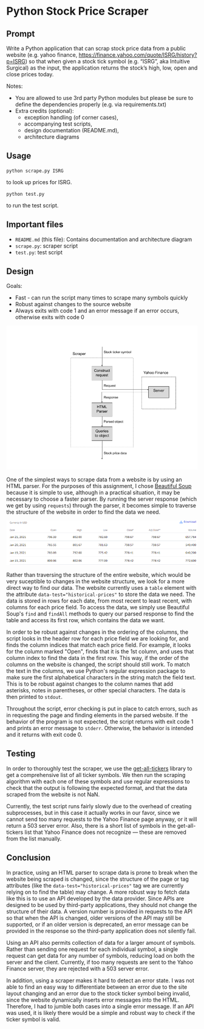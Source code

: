 # Python Stock Price Scraper
## Prompt
Write a Python application that can scrap stock price data from a public
website (e.g. yahoo finance,
https://finance.yahoo.com/quote/ISRG/history?p=ISRG) so that when given
a stock tick symbol (e.g. “ISRG”, aka Intuitive Surgical) as the input, the
application returns the stock’s high, low, open and close prices today.

Notes:
* You are allowed to use 3rd party Python modules but please be sure to define
the dependencies properly (e.g. via requirements.txt)
* Extra credits (optional):
  * exception handling (of corner cases),
  * accompanying test scripts,
  * design documentation (README.md),
  * architecture diagrams
  
## Usage
```
python scrape.py ISRG
```
to look up prices for ISRG.
```
python test.py
```
to run the test script.

## Important files
* `README.md` (this file): Contains documentation and architecture diagram
* `scrape.py`: scraper script
* `test.py`: test script
  
## Design
Goals:
* Fast - can run the script many times to scrape many symbols quickly
* Robust against changes to the source website
* Always exits with code 1 and an error message if an error occurs, otherwise exits with code 0

![Architecture Diagram](./architecture_diagram.png?raw=true)

One of the simplest ways to scrape data from a website is by using an HTML parser. For the purposes of this assignment, I chose [Beautiful Soup](https://www.crummy.com/software/BeautifulSoup/bs4/doc/) because it is simple to use, although in a practical situation, it may be necessary to choose a faster parser. By running the server response (which we get by using `requests`) through the parser, it becomes simple to traverse the structure of the website in order to find the data we need.

![Table](./table.png?raw=true)

Rather than traversing the structure of the entire website, which would be very suceptible to changes in the website structure, we look for a more direct way to find our data. The website currently uses a `table` element with the attribute `data-test="historical-prices"` to store the data we need. The data is stored in rows for each date, from most recent to least recent, with columns for each price field. To access the data, we simply use Beautiful Soup's `find` and `findAll` methods to query our parsed response to find the table and access its first row, which contains the data we want.

In order to be robust against changes in the ordering of the columns, the script looks in the header row for each price field we are looking for, and finds the column indices that match each price field. For example, it looks for the column marked "Open", finds that it is the 1st column, and uses that column index to find the data in the first row. This way, if the order of the columns on the website is changed, the script should still work. To match the text in the columns, we use Python's regular expression package to make sure the first alphabetical characters in the string match the field text. This is to be robust against changes to the column names that add asterisks, notes in parentheses, or other special characters. The data is then printed to `stdout`.

Throughout the script, error checking is put in place to catch errors, such as in requesting the page and finding elements in the parsed website. If the behavior of the program is not expected, the script returns with exit code 1 and prints an error message to `stderr`. Otherwise, the behavior is intended and it returns with exit code 0.

## Testing

In order to thoroughly test the scraper, we use the [get-all-tickers](https://github.com/shilewenuw/get_all_tickers) library to get a comprehensive list of all ticker symbols. We then run the scraping algorithm with each one of these symbols and use regular expressions to check that the output is following the expected format, and that the data scraped from the website is not NaN.

Currently, the test script runs fairly slowly due to the overhead of creating subprocesses, but in this case it actually works in our favor, since we cannot send too many requests to the Yahoo Finance page anyway, or it will return a 503 server error. Also, there is a short list of symbols in the get-all-tickers list that Yahoo Finance does not recognize — these are removed from the list manually.

## Conclusion
In practice, using an HTML parser to scrape data is prone to break when the website being scraped is changed, since the structure of the page or tag attributes (like the `data-test="historical-prices"` tag we are currently relying on to find the table) may change. A more robust way to fetch data like this is to use an API developed by the data provider. Since APIs are designed to be used by third-party applications, they should not change the structure of their data. A version number is provided in requests to the API so that when the API is changed, older versions of the API may still be supported, or if an older version is deprecated, an error message can be provided in the response so the third-party application does not silently fail.

Using an API also permits collection of data for a larger amount of symbols. Rather than sending one request for each individual symbol, a single request can get data for any number of symbols, reducing load on both the server and the client. Currently, if too many requests are sent to the Yahoo Finance server, they are rejected with a 503 server error.

In addition, using a scraper makes it hard to detect an error state. I was not able to find an easy way to differentiate between an error due to the site layout changing and an error due to the stock ticker symbol being invalid, since the website dynamically inserts error messages into the HTML. Therefore, I had to jumble both cases into a single error message. If an API was used, it is likely there would be a simple and robust way to check if the ticker symbol is valid.